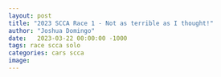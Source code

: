 ```yaml
---
layout: post
title: "2023 SCCA Race 1 - Not as terrible as I thought!"
author: "Joshua Domingo"
date:   2023-03-22 00:00:00 -1000
tags: race scca solo  
categories: cars scca
image: 
---
```

